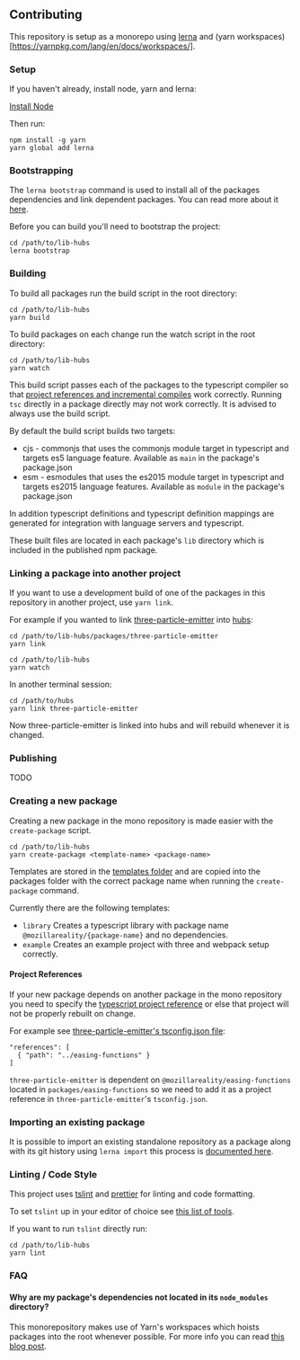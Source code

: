 ## Contributing

This repository is setup as a monorepo using [lerna](https://lerna.js.org/) and (yarn workspaces)[https://yarnpkg.com/lang/en/docs/workspaces/].

### Setup

If you haven't already, install node, yarn and lerna:

[Install Node](https://nodejs.org/)

Then run:

```
npm install -g yarn
yarn global add lerna
```

### Bootstrapping

The `lerna bootstrap` command is used to install all of the packages dependencies and link dependent packages. You can read more about it [here](https://github.com/lerna/lerna/tree/master/commands/bootstrap#readme).

Before you can build you'll need to bootstrap the project:

```
cd /path/to/lib-hubs
lerna bootstrap
```

### Building

To build all packages run the build script in the root directory:

```
cd /path/to/lib-hubs
yarn build
```

To build packages on each change run the watch script in the root directory:

```
cd /path/to/lib-hubs
yarn watch
```

This build script passes each of the packages to the typescript compiler so that [project references and incremental compiles](https://www.typescriptlang.org/docs/handbook/project-references.html) work correctly. Running `tsc` directly in a package directly may not work correctly. It is advised to always use the build script.

By default the build script builds two targets:
  - cjs - commonjs that uses the commonjs module target in typescript and targets es5 language feature. Available as `main` in the package's package.json
  - esm - esmodules that uses the es2015 module target in typescript and targets es2015 language features. Available as `module` in the package's package.json

In addition typescript definitions and typescript definition mappings are generated for integration with language servers and typescript.

These built files are located in each package's `lib` directory which is included in the published npm package.

### Linking a package into another project

If you want to use a development build of one of the packages in this repository in another project, use `yarn link`.

For example if you wanted to link [three-particle-emitter](packages/three-particle-emitter) into [hubs](https://github.com/mozilla/hubs):

```
cd /path/to/lib-hubs/packages/three-particle-emitter
yarn link

cd /path/to/lib-hubs
yarn watch
```

In another terminal session:

```
cd /path/to/hubs
yarn link three-particle-emitter
```

Now three-particle-emitter is linked into hubs and will rebuild whenever it is changed.

### Publishing

TODO

### Creating a new package

Creating a new package in the mono repository is made easier with the `create-package` script.

```
cd /path/to/lib-hubs
yarn create-package <template-name> <package-name>
```

Templates are stored in the [templates folder](templates/) and are copied into the packages folder with the correct package name when running the `create-package` command.

Currently there are the following templates:

- `library`
  Creates a typescript library with package name `@mozillareality/{package-name}` and no dependencies.
- `example`
  Creates an example project with three and webpack setup correctly.

#### Project References

If your new package depends on another package in the mono repository you need to specify the [typescript project reference](https://www.typescriptlang.org/docs/handbook/project-references.html) or else that project will not be properly rebuilt on change.

For example see [three-particle-emitter's tsconfig.json file](packages/three-particle-emitter/tsconfig.json):

```
"references": [
  { "path": "../easing-functions" }
]
```

`three-particle-emitter` is dependent on `@mozillareality/easing-functions` located in `packages/easing-functions` so we need to add it as a project reference in `three-particle-emitter`'s `tsconfig.json`.

### Importing an existing package

It is possible to import an existing standalone repository as a package along with its git history using `lerna import` this process is [documented here](https://github.com/lerna/lerna/tree/master/commands/import).

### Linting / Code Style

This project uses [tslint](https://palantir.github.io/tslint/) and [prettier](https://prettier.io/) for linting and code formatting.

To set `tslint` up in your editor of choice see [this list of tools](https://palantir.github.io/tslint/usage/third-party-tools/).

If you want to run `tslint` directly run:

```
cd /path/to/lib-hubs
yarn lint
```

### FAQ

#### Why are my package's dependencies not located in its `node_modules` directory?
  This monorepository makes use of Yarn's workspaces which hoists packages into the root whenever possible. For more info you can read [this blog post](https://yarnpkg.com/blog/2017/08/02/introducing-workspaces/).
